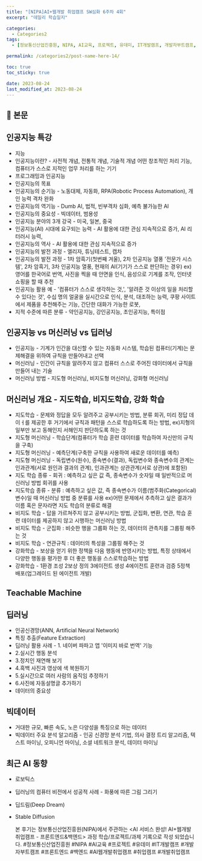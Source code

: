 ```yaml
---
title: "[NIPA]AI+웹개발 취업캠프 SW심화 6주차 4회"
excerpt: "데일리 학습일지"

categories:
  - Categories2
tags:
  - [정보통신산업진흥원, NIPA, AI교육, 프로젝트, 유데미, IT개발캠프, 개발자부트캠프, 프론트엔드, 백엔드, AI웹개발취업캠프, 취업캠프, 개발취업캠프]

permalink: /categories2/post-name-here-14/

toc: true
toc_sticky: true

date: 2023-08-24
last_modified_at: 2023-08-24
---
```


## 🦥 본문



## 인공지능 특강

* 지능
* 인공지능이란? - 사전적 개념, 전통적 개념, 기술적 개념 어떤 창조적인 처리 기능, 컴퓨터가 스스로 지적인 업무 처리를 하는 기기
* 프로그래밍과 인공지능
* 인공지능의 목표
* 인공지능의 순기능 - 노동대체, 자동화, RPA(Robotic Process Automation), 개인 능력 격차 완화
* 인공지능의 역기능 - Dumb AI, 법적, 빈부격차 심화, 예측 불가능한 AI
* 인공지능의 중요성 - 빅데이터, 범용성
* 인공지능 분야의 3개 강국 - 미국, 일본, 중국
* 인공지능(AI) 시대에 요구되는 능력 - AI 활용에 대한 관심 지속적으로 증가, AI 리터러시 능력, 
* 인공지능의 역사 - AI 활용에 대한 관심 지속적으로 증가
* 인공지능의 발전 과정 - 엘리자, 튜닝테스트, 캡차
* 인공지능의 발전 과정 - 1차 암흑기(첫번째 겨울), 2차 인공지능 열풍 '전문가 시스템', 2차 암흑기, 3차 인공지능 열풍, 현재의 AI(기기가 스스로 판단하는 경우) ex)영어를 한국어로 번역, 사진을 찍을 때 안면을 인식, 음성으로 기계를 조작, 인터넷 쇼핑을 할 때 추천
* 인공지능 활용 예 - '컴퓨터가 스스로 생각하는 것,', '알려준 것 이상의 일을 처리할 수 있다는 것', 수십 명의 얼굴을 실시간으로 인식, 분석, 대조하는 능력, 쿠팡 사이트에서 제품을 추천해주는 기능,  간단한 대화가 가능한 로봇,
* 지적 수준에 따른 분류 - 약인공지능, 강인공지능, 초인공지능, 특이점

## 인공지능 vs 머신러닝 vs 딥러닝

* 인공지능 - 기계가 인간을 대신할 수 있는 자동화 시스템, 학습된 컴퓨터(기계)는 문제해결을 위하여 규칙을 만들어내고 선택
* 머신러닝 - 인간이 규칙을 알려주지 않고 컴퓨터 스스로 주어진 데이터에서 규칙을 만들어 내는 기술
* 머신러닝 방법 - 지도형 머신러닝, 비지도형 머신러닝, 강화형 머신러닝

## 머신러닝 개요 - 지도학습, 비지도학습, 강화 학습

- 지도학습 - 문제와 정답을 모두 알려주고 공부시키는 방법, 분류 회귀, 미리 정답 데이ㅓ를 제공한 후 거기에서 규칙과 패턴을 스스로 학습하도록 하는 방법, ex)지형의 일부만 보고 동해인지 서해인지 판단하도록 하는 것
- 지도형 머신러닝 - 학습단계(컴퓨터가 학습 훈련 데이터를 학습하여 자신만의 규칙을 구축)
- 지도형 머신러닝 - 예측단계(구축한 규칙을 사용하여 새로운 데이터를 예측)
- 지도형 머신러닝 - 독립변수(원수), 종속변수(결과), 독립변수와 종속변수의 관계는 인과관계(서로 원인과 결과의 관계), 인과관계는 상관관계(서로 상관)에 포함된) 
- 지도 학습 종류 - 회귀 : 예측하고 싶은 값 즉, 종속변수가 숫자일 때 일반적으로 머신러닝 방법 회귀를 사용
- 지도학습 종류 - 분류 : 예측하고 싶은 값, 즉 종속변수가 이름(범주화(Categorical) 변수)일 때 머신러닝 방법 중 분류를 사용 ex)어떤 문제에서 추측하고 싶은 결과가 이름 혹은 문자라면 지도 학습의 분류로 해결
- 비지도 학습 - 답을 가르쳐주지 않고 공부시키는 방법, 군집화, 변환, 연관, 학습 훈련 데이터를 제공하지 않고 시행하는 머신러닝 방법
- 비지도 학습 - 군집화 : 비슷한 행을 그룹화 하는 것, 데이터의 관측치를 그룹핑 해주는 것
- 비지도 학습 - 연관규칙 : 데이터의 특성을 그룹핑 해주는 것
- 강화학습 - 보상을 얻기 위한 정책을 다음 행동에 반영시키는 방법, 특정 상태에서 다양한 행동을 평가한 후 더 좋은 행동을 스스로학습하는 방법
- 강화학습 - 1환경 조성 2보상 정의 3에이전트 생성 4에이전트 훈련과 검증 5정책 배포(업그레이드 된 에이전트 개발)



## Teachable Machine



## 딥러닝

* 인공신경망(ANN, Artificial Neural Network)
* 특징 추출(Feature Extraction)
* 딥러닝 활용 사례 - 1. 네이버 파파고 앱 '이미지 바로 번역' 기능
* 2.실시간 행동 분석
* 3.정치인 재연해 보기
* 4.흑백 사진과 영상에 색 복원하기
* 5.실시간으로 여러 사람의 움직임 추정하기
* 6.사진에 자동설명글 추가하기
* 데이터의 중요성



## 빅데이터

* 거대한 규모, 빠른 속도, 노은 다양성을 특징으로 하는 데이터
* 빅데이터 주요 분석 알고리즘 - 인공 신경망 분석 기법, 의사 결정 트리 알고리즘, 텍스트 마이닝, 오피니언 마이닝, 소셜 네트워크 분석, 데이터 마이닝



## 최근 AI 동향

* 로보틱스
* 딥러닝의 컴퓨터 비전에서 성공적 사례 - 화풍에 따른 그림 그리기
* 딥드림(Deep Dream)
* Stable Diffusion




  본 후기는 정보통신산업진흥원(NIPA)에서 주관하는 <AI 서비스 완성! AI+웹개발 취업캠프 - 프론트엔드&백엔드> 과정 학습/프로젝트/과제 기록으로 작성 되었습니다. #정보통신산업진흥원 #NIPA #AI교육 #프로젝트 #유데미 #IT개발캠프 #개발자부트캠프 #프론트엔드 #백엔드 #AI웹개발취업캠프 #취업캠프 #개발취업캠프   
